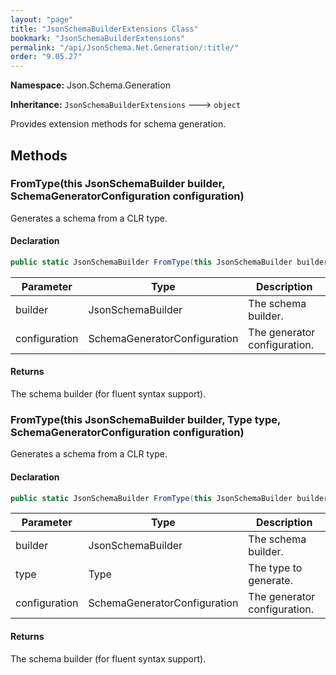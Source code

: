 ```yaml
---
layout: "page"
title: "JsonSchemaBuilderExtensions Class"
bookmark: "JsonSchemaBuilderExtensions"
permalink: "/api/JsonSchema.Net.Generation/:title/"
order: "9.05.27"
---
```

**Namespace:** Json.Schema.Generation

**Inheritance:**
`JsonSchemaBuilderExtensions`
 🡒 
`object`

Provides extension methods for schema generation.

## Methods

### FromType(this JsonSchemaBuilder builder, SchemaGeneratorConfiguration configuration)

Generates a schema from a CLR type.

#### Declaration

```c#
public static JsonSchemaBuilder FromType(this JsonSchemaBuilder builder, SchemaGeneratorConfiguration configuration)
```

| Parameter | Type | Description |
|---|---|---|
| builder | JsonSchemaBuilder | The schema builder. |
| configuration | SchemaGeneratorConfiguration | The generator configuration. |


#### Returns

The schema builder (for fluent syntax support).

### FromType(this JsonSchemaBuilder builder, Type type, SchemaGeneratorConfiguration configuration)

Generates a schema from a CLR type.

#### Declaration

```c#
public static JsonSchemaBuilder FromType(this JsonSchemaBuilder builder, Type type, SchemaGeneratorConfiguration configuration)
```

| Parameter | Type | Description |
|---|---|---|
| builder | JsonSchemaBuilder | The schema builder. |
| type | Type | The type to generate. |
| configuration | SchemaGeneratorConfiguration | The generator configuration. |


#### Returns

The schema builder (for fluent syntax support).

